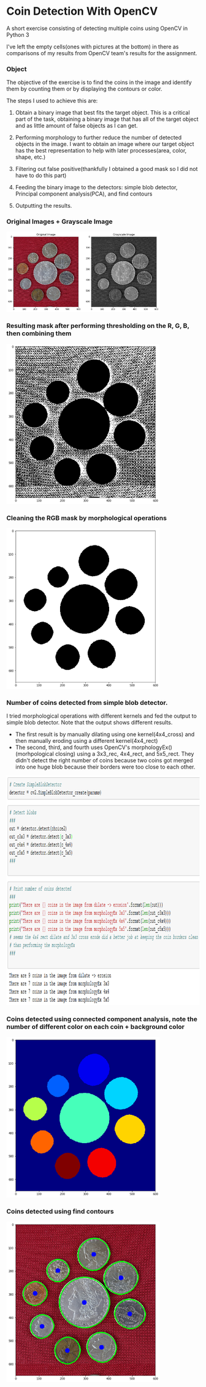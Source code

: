 # Coin Detection With OpenCV

A short exercise consisting of detecting multiple coins using OpenCV in Python 3

I've left the empty cells(ones with pictures at the bottom) in there as comparisons of my results from OpenCV team's results for the assignment.

### Object

The objective of the exercise is to find the coins in the image and identify them by counting them or by displaying the contours or color.

The steps I used to achieve this are:

1. Obtain a binary image that best fits the target object. This is a critical part of the task, obtaining a binary image that has all of the target object and as little amount of false objects as I can get.

2. Performing morphology to further reduce the number of detected objects in the image. I want to obtain an image where our target object has the best representation to help with later processes(area, color, shape, etc.)

3. Filtering out false positive(thankfully I obtained a good mask so I did not have to do this part)

4. Feeding the binary image to the detectors: simple blob detector, Principal component analysis(PCA), and find contours

5. Outputting the results.

### Original Images + Grayscale Image
<img src="images/index.png" width="400" height="auto">

### Resulting mask after performing thresholding on the R, G, B, then combining them
<img src="images/rgb_coin_mask.png" width="400" height="auto">

### Cleaning the RGB mask by morphological operations
<img src="images/morphological_image.png" width="400" height="auto">

### Number of coins detected from simple blob detector.
I tried morphological operations with different kernels and fed the output to simple blob detector. Note that the output shows different results.
- The first result is by manually dilating using one kernel(4x4_cross) and then manually eroding using a different kernel(4x4_rect)
- The second, third, and fourth uses OpenCV's morphologyEx()(morhpological closing) using a 3x3_rec, 4x4_rect, and 5x5_rect. They didn't detect the right number of coins because two coins got merged into one huge blob because their borders were too close to each other.

<img src="images/coins-detected-simpleblob.png" width="auto" height="600">

### Coins detected using connected component analysis, note the number of different color on each coin + background color


<img src="images/coins-detected-cca.png" width="400" height="auto">

### Coins detected using find contours

<img src="images/coins-detected-contours.png" width="400" height="auto">
